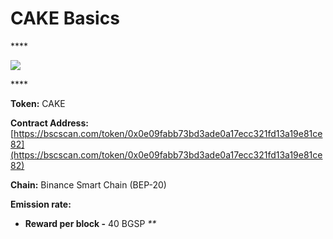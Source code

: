 # CAKE Basics

\*\*\*\*

![](../.gitbook/assets/group-501.png)

\*\*\*\*

**Token:** CAKE

**Contract Address:** [https://bscscan.com/token/0x0e09fabb73bd3ade0a17ecc321fd13a19e81ce82](https://bscscan.com/token/0x0e09fabb73bd3ade0a17ecc321fd13a19e81ce82)

**Chain:** Binance Smart Chain \(BEP-20\)

**Emission rate:**

* **Reward per block -**  40 BGSP                                                                                                       _\*\*_

